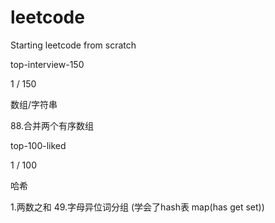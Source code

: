 # leetcode
Starting leetcode from scratch

top-interview-150

1 / 150

数组/字符串

88.合并两个有序数组

top-100-liked

1 / 100

哈希

1.两数之和
49.字母异位词分组 (学会了hash表 map(has get set))